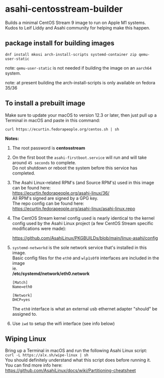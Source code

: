 # asahi-centosstream-builder

Builds a minimal CentOS Stream 9 image to run on Apple M1 systems. Kudos to Leif Liddy and Asahi community for helping make this happen.

## package install for building images

```dnf install mkosi arch-install-scripts systemd-container zip qemu-user-static```  

note: ```qemu-user-static``` is not needed if building the image on an ```aarch64``` system.   

note: at present building the arch-install-scripts is only available on fedora 35/36

## To install a prebuilt image

Make sure to update your macOS to version 12.3 or later, then just pull up a Terminal in macOS and paste in this command:

```
curl https://ecurtin.fedorapeople.org/centos.sh | sh
```

**Notes:** 
1. The root password is **centosstream**
2. On the first boot the ```asahi-firstboot.service``` will run and will take around ```45 seconds``` to complete.  
   Do not shutdown or reboot the system before this service has completed.  
3. The Asahi Linux-related RPM's (and Source RPM's) used in this image can be found here:  
   https://ecurtin.fedorapeople.org/asahi-linux/36/  
   All RPM's signed are signed by a GPG key.  
   The repo config can be found here:   
   https://ecurtin.fedorapeople.org/asahi-linux/asahi-linux.repo  
4. The CentOS Stream kernel config used is nearly identical to the kernel config used by the Asahi Linux project (a few CentOS Stream specific modifications were made):

   https://github.com/AsahiLinux/PKGBUILDs/blob/main/linux-asahi/config
5. ```systemd-networkd``` is the sole network service that's installed in this image.  
   Basic config files for the ```eth0``` and ```wlp1s0f0``` interfaces are included in the image   
   ie.  
   **/etc/systemd/network/eth0.network**
   ```
   [Match]
   Name=eth0

   [Network]
   DHCP=yes
   ```
   The ```eth0``` interface is what an external usb ethernet adapter "should" be assigned to.   
6. Use ```iwd``` to setup the wifi interface (see info below)   

## Wiping Linux

Bring up a Terminal in macOS and run the following Asahi Linux script:  
```curl -L https://alx.sh/wipe-linux | sh```  
You should definitely understand what this script does before running it.  
You can find more info here:  
https://github.com/AsahiLinux/docs/wiki/Partitioning-cheatsheet 

